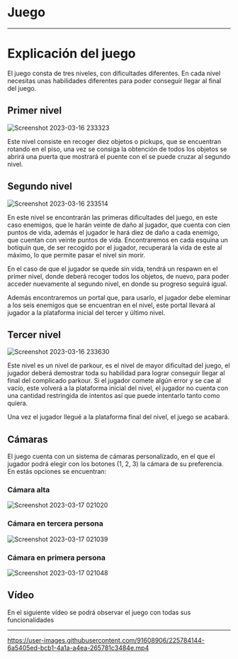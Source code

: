 # Juego
 
---
# Explicación del juego

El juego consta de tres niveles, con dificultades diferentes. En cada nivel necesitas unas habilidades diferentes para poder conseguir llegar al final del juego.

## Primer nivel 

![Screenshot 2023-03-16 233323](https://user-images.githubusercontent.com/91608906/225784957-566c8d49-349f-4d58-b1b9-25788c1db656.png)

Este nivel consiste en recoger diez objetos o pickups, que se encuentran rotando en el piso, una vez se consiga la obtención de todos los objetos se abrirá una puerta que mostrará el puente con el se puede cruzar al segundo nivel.

## Segundo nivel

![Screenshot 2023-03-16 233514](https://user-images.githubusercontent.com/91608906/225785543-f91019df-b556-4253-bb97-d4c81f3d2cb0.png)

En este nivel se encontrarán las primeras dificultades del juego, en este caso enemigos, que le harán veinte de daño al jugador, que cuenta con cien puntos de vida, además el jugador le hará diez de daño a cada enemigo, que cuentan con veinte puntos de vida. Encontraremos en cada esquina un botiquín que, de ser recogido por el jugador, recuperará la vida de este al máximo, lo que permite pasar el nivel sin morir. 

En el caso de que el jugador se quede sin vida, tendrá un respawn en el primer nivel, donde deberá recoger todos los objetos, de nuevo, para poder acceder nuevamente al segundo nivel, en donde su progreso seguirá igual. 

Además encontraremos un portal que, para usarlo, el jugador debe eleminar a los seis enemigos que se encuentran en el nivel, este portal llevará al jugador a la plataforma inicial del tercer y último nivel.

## Tercer nivel

![Screenshot 2023-03-16 233630](https://user-images.githubusercontent.com/91608906/225786157-0ffe5831-4645-481d-b23d-0c6b6c0688a2.png)

Este nivel es un nivel de parkour, es el nivel de mayor dificultad del juego, el jugador deberá demostrar toda su habilidad para lograr conseguir llegar al final del complicado parkour. Si el jugador comete algún error y se cae al vacío, este volverá a la plataforma inicial del nivel, el jugador no cuenta con una cantidad restringida de intentos así que puede intentarlo tanto como quiera. 

Una vez el jugador llegué a la plataforma final del nivel, el juego se acabará.

## Cámaras

El juego cuenta con un sistema de cámaras personalizado, en el que el jugador podrá elegir con los botones (1, 2, 3) la cámara de su preferencia. En estás opciones se encuentran: 

### Cámara alta 

![Screenshot 2023-03-17 021020](https://user-images.githubusercontent.com/91608906/225786844-5ccda7cb-705d-48d3-96b2-14e732eee8e4.png)

### Cámara en tercera persona 

![Screenshot 2023-03-17 021039](https://user-images.githubusercontent.com/91608906/225786880-24a436d8-af28-4bbe-831a-a1c4cfe0fb0a.png)

### Cámara en primera persona 

![Screenshot 2023-03-17 021048](https://user-images.githubusercontent.com/91608906/225786910-afb0ad91-c6a0-42eb-b7d9-9d760f149e3f.png)

## Vídeo

En el siguiente vídeo se podrá observar el juego con todas sus funcionalidades

---

https://user-images.githubusercontent.com/91608906/225784144-6a5405ed-bcb1-4a1a-a4ea-265781c3484e.mp4

